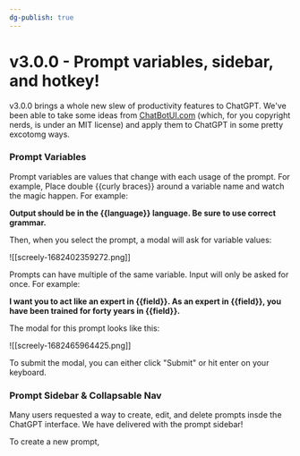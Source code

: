 ```yaml
---
dg-publish: true
---
```


# v3.0.0 - Prompt variables, sidebar, and hotkey!

v3.0.0 brings a whole new slew of productivity features to ChatGPT. We've been able to take some ideas from [ChatBotUI.com](https://ChatBotUI.com) (which, for you copyright nerds, is under an MIT license) and apply them to ChatGPT in some pretty excotomg ways. 

### Prompt Variables
Prompt variables are values that change with each usage of the prompt. For example, Place double \{\{curly braces\}\} around a variable name and watch the magic happen.  For example:

**Output should be in the \{\{language\}\} language. Be sure to use correct grammar.**

Then, when you select the prompt, a modal will ask for variable values: 

![[screely-1682402359272.png]]

Prompts can have multiple of the same variable. Input will only be asked for once. For example:

**I want you to act like an expert in {{field}}. As an expert in {{field}}, you have been trained for forty years in {{field}}.**

The modal for this prompt looks like this: 

![[screely-1682465964425.png]]

To submit the modal, you can either click "Submit" or hit enter on your keyboard. 

### Prompt Sidebar & Collapsable Nav
Many users requested a way to create, edit, and delete prompts insde the ChatGPT interface. We have delivered with the prompt sidebar!

To create a new prompt, 
